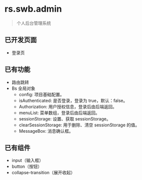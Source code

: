 # rs.swb.admin

> 个人后台管理系统

## 已开发页面

- 登录页

## 已有功能

- 路由跳转
- Bs 全局对象
  - config: 项目基础配置。
  - isAuthenticated: 是否登录，登录为 true，默认：false。
  - Authorization: 用户授权信息，登录后由后端返回。
  - menuList: 菜单数组，登录后由后端返回。
  - sessionStorage: 设置、获取 sessionStorage。
  - clearSessionStorage: 用于删除、清空 sessionStorage 的值。
  - MessageBox: 消息确认框。

## 已有组件

- input（输入框）
- button（按钮）
- collapse-transition（展开收起）
